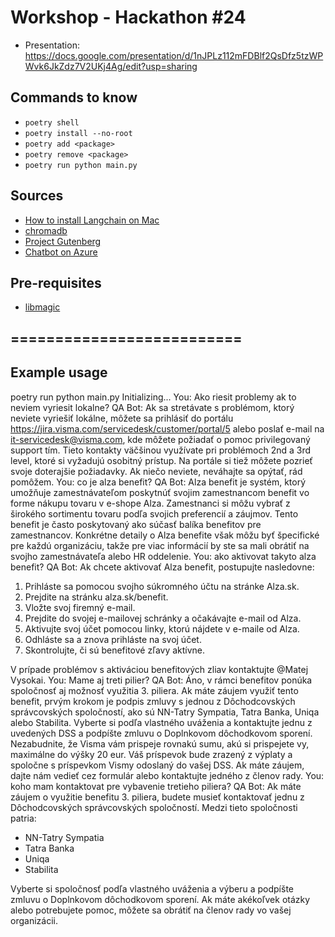 # Workshop - Hackathon #24

- Presentation: https://docs.google.com/presentation/d/1nJPLz112mFDBlf2QsDfz5tzWPWvk6JkZdz7V2UKj4Ag/edit?usp=sharing

## Commands to know

- `poetry shell`
- `poetry install --no-root`
- `poetry add <package>`
- `poetry remove <package>`
- `poetry run python main.py`

## Sources
- [How to install Langchain on Mac](https://romanorac.medium.com/how-to-install-langchain-on-an-m2-macbook-755be61125b6)
- [chromadb](https://github.com/chroma-core/chroma)
- [Project Gutenberg](https://www.gutenberg.org/)
- [Chatbot on Azure](https://techcommunity.microsoft.com/blog/fasttrackforazureblog/create-an-azure-openai-langchain-chromadb-and-chainlit-chat-app-in-container-app/3885602)

## Pre-requisites
- [libmagic](https://formulae.brew.sh/formula/libmagic)


## ==========================
## Example usage

poetry run python main.py
Initializing...
You: Ako riesit problemy ak to neviem vyriesit lokalne?
QA Bot: Ak sa stretávate s problémom, ktorý neviete vyriešiť lokálne, môžete sa prihlásiť do portálu https://jira.visma.com/servicedesk/customer/portal/5 alebo poslať e-mail na it-servicedesk@visma.com, kde môžete požiadať o pomoc privilegovaný support tím. Tieto kontakty väčšinou využívate pri problémoch 2nd a 3rd level, ktoré si vyžadujú osobitný prístup. Na portále si tiež môžete pozrieť svoje doterajšie požiadavky. Ak niečo neviete, neváhajte sa opýtať, rád pomôžem.
You: co je alza benefit?
QA Bot: Alza benefit je systém, ktorý umožňuje zamestnávateľom poskytnúť svojim zamestnancom benefit vo forme nákupu tovaru v e-shope Alza. Zamestnanci si môžu vybrať z širokého sortimentu tovaru podľa svojich preferencií a záujmov. Tento benefit je často poskytovaný ako súčasť balíka benefitov pre zamestnancov. Konkrétne detaily o Alza benefite však môžu byť špecifické pre každú organizáciu, takže pre viac informácií by ste sa mali obrátiť na svojho zamestnávateľa alebo HR oddelenie.
You: ako aktivovat takyto alza benefit?
QA Bot: Ak chcete aktivovať Alza benefit, postupujte nasledovne:

1. Prihláste sa pomocou svojho súkromného účtu na stránke Alza.sk.
2. Prejdite na stránku alza.sk/benefit.
3. Vložte svoj firemný e-mail.
4. Prejdite do svojej e-mailovej schránky a očakávajte e-mail od Alza.
5. Aktivujte svoj účet pomocou linky, ktorú nájdete v e-maile od Alza.
6. Odhláste sa a znova prihláste na svoj účet.
7. Skontrolujte, či sú benefitové zľavy aktívne.

V prípade problémov s aktiváciou benefitových zliav kontaktujte @Matej Vysokai.
You: Mame aj treti pilier?
QA Bot: Áno, v rámci benefitov ponúka spoločnosť aj možnosť využitia 3. piliera. Ak máte záujem využiť tento benefit, prvým krokom je podpis zmluvy s jednou z Dôchodcovských správcovských spoločností, ako sú NN-Tatry Sympatia, Tatra Banka, Uniqa alebo Stabilita. Vyberte si podľa vlastného uváženia a kontaktujte jednu z uvedených DSS a podpíšte zmluvu o Doplnkovom dôchodkovom sporení. Nezabudnite, že Visma vám prispeje rovnakú sumu, akú si prispejete vy, maximálne do výšky 20 eur. Váš príspevok bude zrazený z výplaty a spoločne s príspevkom Vismy odoslaný do vašej DSS. Ak máte záujem, dajte nám vedieť cez formulár alebo kontaktujte jedného z členov rady.
You: koho mam kontaktovat pre vybavenie tretieho piliera?
QA Bot: Ak máte záujem o využitie benefitu 3. piliera, budete musieť kontaktovať jednu z Dôchodcovských správcovských spoločností. Medzi tieto spoločnosti patria:

- NN-Tatry Sympatia
- Tatra Banka
- Uniqa
- Stabilita

Vyberte si spoločnosť podľa vlastného uváženia a výberu a podpíšte zmluvu o Doplnkovom dôchodkovom sporení. Ak máte akékoľvek otázky alebo potrebujete pomoc, môžete sa obrátiť na členov rady vo vašej organizácii.